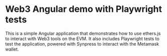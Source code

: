 # Web3 Angular demo with Playwright tests

This is a simple Angular application that demonstrates how to use ethers.js to interact with Web3 tools on the EVM. It also includes Playwright tests to test the application, powered with Synpress to interact with the Metamask wallet.
